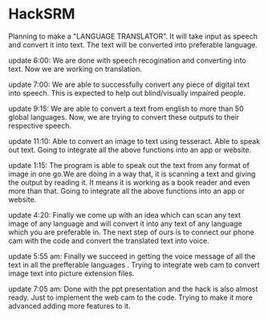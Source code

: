 # HackSRM
Planning to make a "LANGUAGE TRANSLATOR".
It will take input as speech and convert it into text.
The text will be converted into preferable language.

update 6:00:
We are done with speech recogination and converting into text.
Now we are working on translation.

update 7:00:
We are able to successfully convert any piece of digital text into speech. 
This is expected to help out blind/visually impaired people.

update 9:15:
We are able to convert a text from english to more than 50 global languages.
Now, we are trying to convert these outputs to their respective speech.

update 11:10:
Able to convert an image to text using tesseract.
Able to speak out text.
Going to integrate all the above functions into an app or website.

update 1:15:
The program is able to speak out the text from any format of image in one go.We are doing in a way that, it is scanning a text and giving the output by reading it. It means it is working as a book reader and even more than that.
Going to integrate all the above functions into an app or website.

update 4:20:
Finally we come up with an idea which can scan any text image of any language and will convert it into any text of any language which you are preferable in.
The next step of ours is to connect our phone cam with the code and convert the translated text into voice. 

update 5:55 am:
Finally we succeed in getting the voice message of all the text in all the prefferable languages . 
Trying to integrate web cam to convert image text into picture extension files.

update 7:05 am:
Done with the ppt presentation and the hack is also almost ready. Just to implement the web cam to the code. Trying to make it more advanced adding more features to it. 

